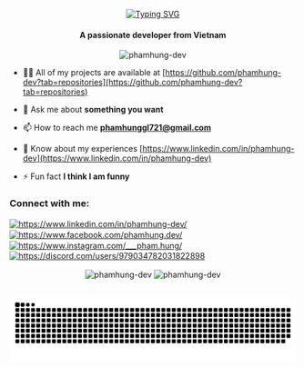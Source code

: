 <div align="center">

[![Typing SVG](https://readme-typing-svg.demolab.com?font=&weight=900&size=24&pause=1000&color=0969DA&center=true&vCenter=true&random=false&width=435&lines=Hi+%F0%9F%91%8B!+I'm+Pham+Hung)](https://git.io/typing-svg)

</div>

<h4 align="center">A passionate developer from Vietnam</h4>

<p align="center"> <img src="https://komarev.com/ghpvc/?username=phamhung-dev&label=Profile%20views&color=0e75b6&style=flat" alt="phamhung-dev" /> </p>

- 👨‍💻 All of my projects are available at [https://github.com/phamhung-dev?tab=repositories](https://github.com/phamhung-dev?tab=repositories)

- 💬 Ask me about **something you want**

- 📫 How to reach me **phamhunggl721@gmail.com**

- 📄 Know about my experiences [https://www.linkedin.com/in/phamhung-dev](https://www.linkedin.com/in/phamhung-dev)

- ⚡ Fun fact **I think I am funny**

<h3 align="left">Connect with me:</h3>
<p align="left">
<a href="https://www.linkedin.com/in/phamhung-dev/" target="blank"><img align="center" src="https://raw.githubusercontent.com/rahuldkjain/github-profile-readme-generator/master/src/images/icons/Social/linked-in-alt.svg" alt="https://www.linkedin.com/in/phamhung-dev/" height="30" width="40" /></a>
<a href="https://www.facebook.com/phamhung.dev/" target="blank"><img align="center" src="https://raw.githubusercontent.com/rahuldkjain/github-profile-readme-generator/master/src/images/icons/Social/facebook.svg" alt="https://www.facebook.com/phamhung.dev/" height="30" width="40" /></a>
<a href="https://www.instagram.com/___pham.hung/" target="blank"><img align="center" src="https://raw.githubusercontent.com/rahuldkjain/github-profile-readme-generator/master/src/images/icons/Social/instagram.svg" alt="https://www.instagram.com/___pham.hung/" height="30" width="40" /></a>
<a href="https://discord.com/users/979034782031822898" target="blank"><img align="center" src="https://raw.githubusercontent.com/rahuldkjain/github-profile-readme-generator/master/src/images/icons/Social/discord.svg" alt="https://discord.com/users/979034782031822898" height="30" width="40" /></a>
</p>

<div align="center">
    <img align="center" src="https://github-readme-streak-stats.herokuapp.com/?user=phamhung-dev&" alt="phamhung-dev" />
    <img align="center" src="https://github-readme-stats.vercel.app/api/top-langs?username=phamhung-dev&show_icons=true&locale=en&layout=compact" alt="phamhung-dev" />
</div>

<br clear="both">

<p align="center">
    <img align="center" src="https://raw.githubusercontent.com/phamhung-dev/phamhung-dev/output/github-contribution-grid-snake.svg" alt="Snake animation" />
</p>
